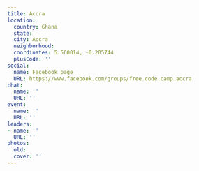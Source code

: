```yaml
---
title: Accra
location:
  country: Ghana
  state: 
  city: Accra
  neighborhood: 
  coordinates: 5.560014, -0.205744
  plusCode: ''
social:
  name: Facebook page
  URL: https://www.facebook.com/groups/free.code.camp.accra
chat:
  name: ''
  URL: ''
event:
  name: ''
  URL: ''
leaders:
- name: ''
  URL: ''
photos:
  old: 
  cover: ''
---
```

